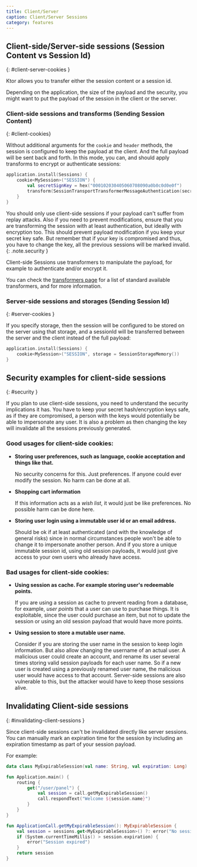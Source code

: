 ```yaml
---
title: Client/Server
caption: Client/Server Sessions
category: features
---
```


## Client-side/Server-side sessions (Session Content vs Session Id)
{: #client-server-cookies }

Ktor allows you to transfer either the session content or a session id.

Depending on the application, the size of the payload and the security, you might want to put the payload of
the session in the client or the server.

### Client-side sessions and transforms (Sending Session Content)
{: #client-cookies}

Without additional arguments for the `cookie` and `header` methods, the session is configured to keep the payload
at the client. And the full payload will be sent back and forth. In this mode, you can, and should apply
transforms to encrypt or authenticate sessions:

```kotlin
application.install(Sessions) {
    cookie<MySession>("SESSION") {
        val secretSignKey = hex("000102030405060708090a0b0c0d0e0f")
        transform(SessionTransportTransformerMessageAuthentication(secretSignKey))
    }
} 
```

You should only use client-side sessions if your payload can't suffer from replay attacks. Also if you need to prevent
modifications, ensure that you are transforming the session with at least authentication, but ideally with encryption too.
This should prevent payload modification if you keep your secret key safe. But remember that if your key is compromised
and thus, you have to change the key, all the previous sessions will be marked invalid.
{: .note.security }

Client-side Sessions use transformers to manipulate the payload, for example to authenticate and/or encrypt it.

You can check the [transformers page](/features/sessions/transformers.html) for a list of standard available transformers,
and for more information.

### Server-side sessions and storages (Sending Session Id)
{: #server-cookies }

If you specify storage, then the session will be configured to be stored on the server using that storage, and
a sessionId will be transferred between the server and the client instead of the full payload: 

```kotlin
application.install(Sessions) {
    cookie<MySession>("SESSION", storage = SessionStorageMemory())
} 
```


## Security examples for client-side sessions
{: #security }

If you plan to use client-side sessions, you need to understand the security implications it has. You have to keep
your secret hash/encryption keys safe, as if they are compromised, a person with the keys would potentially be able 
to impersonate any user. It is also a problem as then changing the key will invalidate all the sessions previously generated.

### Good usages for client-side cookies:

* **Storing user preferences, such as language, cookie acceptation and things like that.**

  No security concerns for this. Just preferences. If anyone could ever modify the session. No harm can be done at all.

* **Shopping cart information**

  If this information acts as a *wish list*, it would just be like preferences. No possible harm can be done here. 

* **Storing user login using a immutable user id or an email address.**

  Should be ok if at least authenticated (and with the knowledge of general risks) since in normal circumstances
  people won't be able to change it to impersonate another person. And if you store a unique immutable session id,
  using old session payloads, it would just give access to your own users who already have access. 

### Bad usages for client-side cookies:

* **Using session as cache. For example storing user's redeemable points.**

  If you are using a session as cache to prevent reading from a database, for example, *user points* that a user can
  use to purchase things. It is exploitable, since the user could purchase an item, but not to update the session
  or using an old session payload that would have more points.

* **Using session to store a mutable user name.**

  Consider if you are storing the user name in the session to keep login information. But also allow changing
  the username of an actual user. A malicious user could create an account, and rename its user several times
  storing valid session payloads for each user name. So if a new user is created using a previously renamed
  user name, the malicious user would have access to that account.
  Server-side sessions are also vulnerable to this, but the attacker would have to keep those sessions alive.

## Invalidating Client-side sessions
{: #invalidating-client-sessions }

Since client-side sessions can't be invalidated directly like server sessions. You can manually mark an expiration
time for the session by including an expiration timestamp as part of your session payload.

For example:

```kotlin
data class MyExpirableSession(val name: String, val expiration: Long)

fun Application.main() {
    routing {
        get("/user/panel") {
            val session = call.getMyExpirableSession()
            call.respondText("Welcome ${session.name}")
        }
    }
}

fun ApplicationCall.getMyExpirableSession(): MyExpirableSession {
    val session = sessions.get<MyExpirableSession>() ?: error("No session found")
    if (System.currentTimeMillis() > session.expiration) {
        error("Session expired")
    }
    return session
}
```
